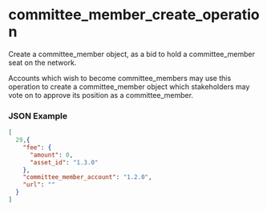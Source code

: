 # committee_member_create_operation

Create a committee_member object, as a bid to hold a committee_member seat on the network.

Accounts which wish to become committee_members may use this operation to create a committee_member object which stakeholders may vote on to approve its position as a committee_member.

### JSON Example

```json
[
  29,{
    "fee": {
      "amount": 0,
      "asset_id": "1.3.0"
    },
    "committee_member_account": "1.2.0",
    "url": ""
  }
]
```